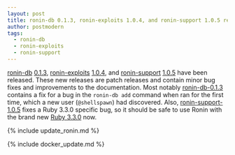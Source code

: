 ```yaml
---
layout: post
title: ronin-db 0.1.3, ronin-exploits 1.0.4, and ronin-support 1.0.5 released!
author: postmodern
tags:
  - ronin-db
  - ronin-exploits
  - ronin-support
---
```


[ronin-db][ronin-db] [0.1.3][ronin-db-0.1.3],
[ronin-exploits][ronin-exploits] [1.0.4][ronin-exploits-1.0.4], and
[ronin-support][ronin-support] [1.0.5][ronin-support-1.0.5]
have been released. These new releases are patch releases and contain minor
bug fixes and improvements to the documentation. Most notably [ronin-db-0.1.3]
contains a fix for a bug in the `ronin-db add` command when ran for the first
time, which a new user (`@shellspawn`) had discovered. Also,
[ronin-support-1.0.5] fixes a Ruby 3.3.0 specific bug, so it should be safe to
use Ronin with the brand new [Ruby 3.3.0] now.

{% include update_ronin.md %}

{% include docker_update.md %}

[ronin-db]: https://github.com/ronin-rb/ronin-db#readme
[ronin-exploits]: https://github.com/ronin-rb/ronin-exploits#readme
[ronin-support]: https://github.com/ronin-rb/ronin-support#readme

[ronin-db-0.1.3]: https://github.com/ronin-rb/ronin-db/releases/tag/v0.1.3
[ronin-exploits-1.0.4]: https://github.com/ronin-rb/ronin-db/releases/tag/v1.0.4
[ronin-support-1.0.5]: https://github.com/ronin-rb/ronin-support/releases/tag/v1.0.5
[Ruby 3.3.0]: https://www.ruby-lang.org/en/news/2023/12/25/ruby-3-3-0-released/
